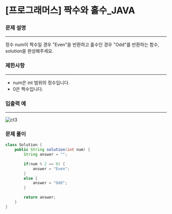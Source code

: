 # [프로그래머스] 짝수와 홀수_JAVA
### 문제 설명
---------------------------------------------
정수 num이 짝수일 경우 "Even"을 반환하고 홀수인 경우 "Odd"를 반환하는 함수, solution을 완성해주세요.      

### 제한사항
----------------------------------------------
* num은 int 범위의 정수입니다.   
* 0은 짝수입니다.   

### 입출력 예
-----------------------------------------------
![ct3](https://user-images.githubusercontent.com/59613778/156870673-dbdb672f-5152-4136-b9e9-28edabd29cca.JPG)   

### 문제 풀이   
```java
class Solution {
    public String solution(int num) {
        String answer = "";
        
        if(num % 2 == 0) {
            answer = "Even";
        }
        else {
            answer = "Odd";
        }
        
        return answer;
    }
}
```
